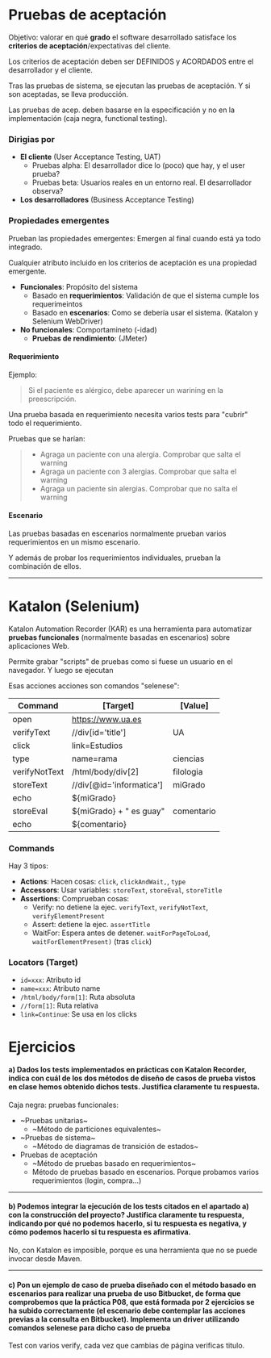 # Pruebas de aceptación

Objetivo: valorar en qué **grado** el software desarrollado satisface los **criterios de aceptación**/expectativas del cliente.

Los criterios de aceptación deben ser DEFINIDOS y ACORDADOS entre el desarrollador y el cliente.

Tras las pruebas de sistema, se ejecutan las pruebas de aceptación. Y si son aceptadas, se lleva producción.

Las pruebas de acep. deben basarse en la especificación y no en la implementación (caja negra, functional testing).


### Dirigias por

* **El cliente** (User Acceptance Testing, UAT)
  * Pruebas alpha: El desarrollador dice lo (poco) que hay, y el user prueba?
  * Pruebas beta: Usuarios reales en un entorno real. El desarrollador observa?
* **Los desarrolladores** (Business Acceptance Testing)



### Propiedades emergentes

Prueban las propiedades emergentes: Emergen al final cuando está ya todo integrado.

Cualquier atributo incluido en los criterios de aceptación es una propiedad emergente.

* **Funcionales**: Propósito del sistema
  * Basado en **requerimientos**: Validación de que el sistema cumple los requerimeintos
  * Basado en **escenarios**: Como se debería usar el sistema. (Katalon y Selenium WebDriver)
* **No funcionales**: Comportamineto (-idad)
  * **Pruebas de rendimiento**: (JMeter)

#### Requerimiento
Ejemplo:
> Si el paciente es alérgico, debe aparecer un warining en la preescripción.

Una prueba basada en requerimiento necesita varios tests para "cubrir" todo el requerimiento.

Pruebas que se harían:

> * Agraga un paciente con una alergia. Comprobar que salta el warning
> * Agraga un paciente con 3 alergias. Comprobar que salta el warning
> * Agraga un paciente sin alergias. Comprobar que no salta el warning

#### Escenario
Las pruebas basadas en escenarios normalmente prueban varios requerimientos en un mismo escenario.

Y además de probar los requerimientos individuales, prueban la combinación de ellos.

---

# Katalon (Selenium)

Katalon Automation Recorder (KAR) es una herramienta para automatizar **pruebas funcionales** (normalmente basadas en escenarios) sobre aplicaciones Web.

Permite grabar "scripts" de pruebas como si fuese un usuario en el navegador. Y luego se ejecutan

Esas acciones acciones son comandos "selenese":

| Command       | [Target]                 | [Value]    |
|---------------|--------------------------|------------|
| open          | https://www.ua.es        |            |
| verifyText    | //div[id='title']        | UA         |
| click         | link=Estudios            |            |
| type          | name=rama                | ciencias   |
| verifyNotText | /html/body/div[2]        | filologia  |
| storeText     | //div[@id='informatica'] | miGrado    |
| echo          | ${miGrado}               |            |
| storeEval     | ${miGrado} + " es guay"  | comentario |
| echo          | ${comentario}            |            |

### Commands
Hay 3 tipos:
* **Actions**: Hacen cosas: `click`, `clickAndWait,`, `type`
* **Accessors**: Usar variables: `storeText`, `storeEval`, `storeTitle`
* **Assertions**: Comprueban cosas:
  * Verify: no detiene la ejec. `verifyText`, `verifyNotText`, `verifyElementPresent`
  * Assert: detiene la ejec. `assertTitle`
  * WaitFor: Espera antes de detener. `waitForPageToLoad`, `waitForElementPresent)` (tras `click`)

### Locators (Target)
* `id=xxx`: Atributo id
* `name=xxx`: Atributo name
* `/html/body/form[1]`: Ruta absoluta
* `//form[1]`: Ruta relativa
* `link=Continue`: Se usa en los clicks

# Ejercicios

#### a) Dados los tests implementados en prácticas con Katalon Recorder, indica con cuál de los dos métodos de diseño de casos de prueba vistos en clase hemos obtenido dichos tests. Justifica claramente tu respuesta.

Caja negra: pruebas funcionales:

* ~Pruebas unitarias~
  * ~Método de particiones equivalentes~
* ~Pruebas de sistema~
  * ~Método de diagramas de transición de estados~
* Pruebas de aceptación
  * ~Método de pruebas basado en requerimientos~
  * Método de pruebas basado en escenarios. Porque probamos varios requerimientos (login, compra…)
---

#### b) Podemos integrar la ejecución de los tests citados en el apartado a) con la construcción del proyecto? Justifica claramente tu respuesta, indicando por qué no podemos hacerlo, si tu respuesta es negativa, y cómo podemos hacerlo si tu respuesta es afirmativa.

No, con Katalon es imposible, porque es una herramienta que no se puede invocar desde Maven.

---

#### c) Pon un ejemplo de caso de prueba diseñado con el método basado en escenarios para realizar una prueba de uso Bitbucket, de forma que comprobemos que la práctica P08, que está formada por 2 ejercicios se ha subido correctamente (el escenario debe contemplar las acciones previas a la consulta en Bitbucket). Implementa un driver utilizando comandos selenese para dicho caso de prueba

Test con varios verify, cada vez que cambias de página verificas titulo.
